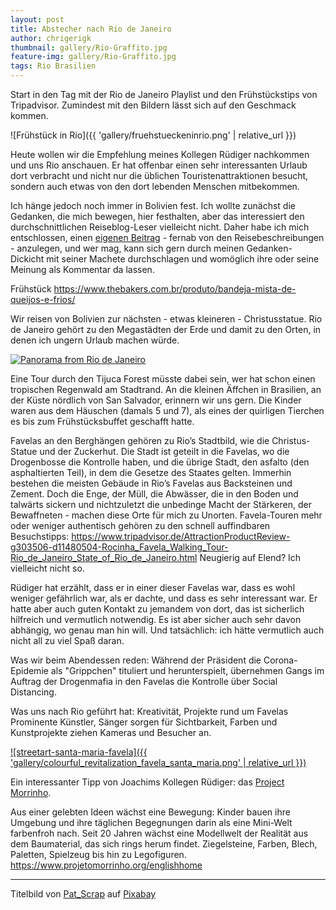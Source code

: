 ```yaml
---
layout: post
title: Abstecher nach Rio de Janeiro
author: chrigerigk
thumbnail: gallery/Rio-Graffito.jpg
feature-img: gallery/Rio-Graffito.jpg
tags: Rio Brasilien
---
```


<span class="author christiane"></span>
Start in den Tag mit der Rio de Janeiro Playlist und den Frühstückstips von Tripadvisor. Zumindest mit den Bildern lässt sich auf den Geschmack kommen.

![Frühstück in Rio]({{ 'gallery/fruehstueckeninrio.png' | relative_url }})

<span class="author joachim"></span>
Heute wollen wir die Empfehlung meines Kollegen Rüdiger nachkommen und uns Rio anschauen. Er hat offenbar einen sehr interessanten Urlaub dort verbracht und nicht nur die üblichen Touristenattraktionen besucht, sondern auch etwas von den dort lebenden Menschen mitbekommen.

Ich hänge jedoch noch immer in Bolivien fest. Ich wollte zunächst die Gedanken, die mich bewegen, hier festhalten, aber das interessiert den durchschnittlichen Reiseblog-Leser vielleicht nicht. Daher habe ich mich entschlossen, einen [eigenen Beitrag](joachims-exkurs) - fernab von den Reisebeschreibungen - anzulegen, und wer mag, kann sich gern durch meinen Gedanken-Dickicht mit seiner Machete durchschlagen und womöglich ihre oder seine Meinung als Kommentar da lassen.

<span class="author christiane"></span>
Frühstück https://www.thebakers.com.br/produto/bandeja-mista-de-queijos-e-frios/

Wir reisen von Bolivien zur nächsten - etwas kleineren - Christusstatue. Rio de Janeiro gehört zu den Megastädten der Erde und damit zu den Orten, in denen ich ungern Urlaub machen würde.

<a title="Jens Hausherr from Hamburg, Deutschland / CC BY-SA (https://creativecommons.org/licenses/by-sa/2.0)" href="https://commons.wikimedia.org/wiki/File:Panorama_from_Rio_de_Janeiro.jpg"><img alt="Panorama from Rio de Janeiro" src="https://upload.wikimedia.org/wikipedia/commons/thumb/f/fe/Panorama_from_Rio_de_Janeiro.jpg/1024px-Panorama_from_Rio_de_Janeiro.jpg"></a>

Eine Tour durch den Tijuca Forest müsste dabei sein, wer hat schon einen tropischen Regenwald  am Stadtrand. An die kleinen Äffchen in Brasilien, an der Küste nördlich von San Salvador, erinnern wir uns gern. Die Kinder waren aus dem Häuschen (damals 5 und 7), als eines der quirligen Tierchen es bis zum Frühstücksbuffet geschafft hatte.

Favelas an den Berghängen gehören zu Rio’s Stadtbild, wie die Christus-Statue und der Zuckerhut. Die Stadt ist geteilt in die Favelas, wo die Drogenbosse die Kontrolle haben, und die übrige Stadt, den asfalto (den asphaltierten Teil), in dem die Gesetze des Staates gelten. Immerhin bestehen die meisten Gebäude in Rio’s Favelas aus Backsteinen und Zement. Doch die Enge, der Müll, die Abwässer, die in den Boden und talwärts sickern und nichtzuletzt die unbedinge Macht der Stärkeren, der Bewaffneten - machen diese Orte für mich zu Unorten. Favela-Touren mehr oder weniger authentisch gehören zu den schnell auffindbaren Besuchstipps: https://www.tripadvisor.de/AttractionProductReview-g303506-d11480504-Rocinha_Favela_Walking_Tour-Rio_de_Janeiro_State_of_Rio_de_Janeiro.html Neugierig auf Elend? Ich vielleicht nicht so.

<span class="author joachim"></span>
Rüdiger hat erzählt, dass er in einer dieser Favelas war, dass es wohl weniger gefährlich war, als er dachte, und dass es sehr interessant war. Er hatte aber auch guten Kontakt zu jemandem von dort, das ist sicherlich hilfreich und vermutlich notwendig. Es ist aber sicher auch sehr davon abhängig, wo genau man hin will. Und tatsächlich: ich hätte vermutlich auch nicht all zu viel Spaß daran.

<span class="author christiane"></span>
Was wir beim Abendessen reden: Während der Präsident die Corona-Epidemie als "Grippchen" tituliert und herunterspielt, übernehmen Gangs im Auftrag der Drogenmafia in den Favelas die Kontrolle über Social Distancing.

Was uns nach Rio geführt hat: Kreativität, Projekte rund um Favelas
Prominente Künstler, Sänger sorgen für Sichtbarkeit, Farben und Kunstprojekte ziehen Kameras und Besucher an.

[![streetart-santa-maria-favela]({{ 'gallery/colourful_revitalization_favela_santa_maria.png' | relative_url }})](https://futureofconstruction.org/solution/creating-more-colourful-liveable-and-human-cities-the-revitalization-of-favela-santa-maria/)

Ein interessanter Tipp von Joachims Kollegen Rüdiger: das [Project Morrinho](https://en.m.wikipedia.org/wiki/Project_Morrinho).

Aus einer gelebten Ideen wächst eine Bewegung: Kinder bauen ihre Umgebung und ihre täglichen Begegnungen darin als eine Mini-Welt farbenfroh nach. Seit 20 Jahren wächst eine Modellwelt der Realität aus dem Baumaterial, das sich rings herum findet. Ziegelsteine, Farben, Blech, Paletten, Spielzeug bis hin zu Legofiguren.
https://www.projetomorrinho.org/englishhome

---
Titelbild von [Pat_Scrap](https://pixabay.com/de/users/Pat_Scrap-298457/?utm_source=link-attribution&amp;utm_medium=referral&amp;utm_campaign=image&amp;utm_content=4184566) auf [Pixabay](https://pixabay.com/de/?utm_source=link-attribution&amp;utm_medium=referral&amp;utm_campaign=image&amp;utm_content=4184566)

